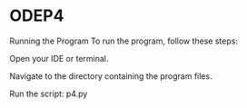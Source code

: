 # ODEP4
Running the Program
To run the program, follow these steps:

Open your IDE or terminal.

Navigate to the directory containing the program files.

Run the script: p4.py